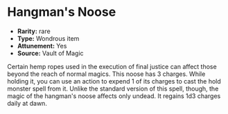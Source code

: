 
# Hangman's Noose

* **Rarity:** rare
* **Type:** Wondrous item
* **Attunement:** Yes
* **Source:** Vault of Magic


Certain hemp ropes used in the execution of final justice can affect those beyond the reach of normal magics. This noose has 3 charges. While holding it, you can use an action to expend 1 of its charges to cast the hold monster spell from it. Unlike the standard version of this spell, though, the magic of the hangman's noose affects only undead. It regains 1d3 charges daily at dawn.
